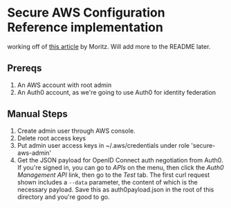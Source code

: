 # Secure AWS Configuration Reference implementation

working off of [this article](https://thoughtworks.jiveon.com/people/mheiber/blog/2016/06/23/using-aws-with-security-as-a-first-class-citizen)
by Moritz. Will add more to the README later.

## Prereqs
1. An AWS account with root admin
2. An Auth0 account, as we're going to use Auth0 for identity federation

## Manual Steps
1. Create admin user through AWS console.
2. Delete root access keys
3. Put admin user access keys in ~/.aws/credentials under role 'secure-aws-admin'
4. Get the JSON payload for OpenID Connect auth negotiation from Auth0. If you're signed in, you can
go to _APIs_ on the menu, then click the _Auth0 Management API_ link, then go to the _Test_ tab.
The first curl request shown includes a `--data` parameter, the content of which is the necessary payload.
Save this as auth0payload.json in the root of this directory and you're good to go.
